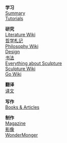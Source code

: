 **学习**<br>
[Summary](https://zshene.github.io/Summary/)<br>
[Tutorials](https://zshene.github.io/SOP/)


**研究**<br>
[Literature Wiki](https://github.com/ZShene/Literature/wiki)<br>
[哲学札记](https://zshene.github.io/Notes-on-Philosophy/)<br>
[Philosophy Wiki](https://github.com/ZShene/Notes-on-Philosophy/wiki)<br>
[Design](https://zshene.github.io/Design/)<br>
[书法](https://github.com/ZShene/Calligraphy/wiki)<br>
[Everything about Sculpture](https://zshene.github.io/Everything-about-Sculpture/)<br>
[Sculpture Wiki](https://github.com/ZShene/Everything-about-Sculpture/wiki)<br>
[Go Wiki](https://github.com/ZShene/Go/wiki)


**翻译**<br>
[译文](https://zshene.github.io/yiwen/)


**写作**<br>
[Books & Articles](https://github.com/ZShene/Books-and-Articles)


**制作**<br>
[Magazine](https://zshene.github.io/Magazine/)<br>
[影像](https://zshene.github.io/Video/)<br>
[WonderMonger](https://zshene.github.io/WonderMonger.github.io/)

